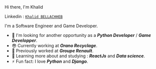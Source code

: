 Hi there, I'm Khalid

Linkedin : [`Khalid BELLACHHEB`](https://www.linkedin.com/in/khalid-bellachheb-45376918a/)

I'm a Software Engineer and Game Developer.

- 👯 I'm looking for another opportunity as a ***Python Developer*** / ***Game Developper***.
- 😎 Currently working at ***Orano Recyclage***.
- 🏢 Previously worked at ***Groupe Renault***.
- 🌱 Learning more about and studying : ***ReactJs*** and ***Data science***.
- ⚡ Fun fact: I love ***Python*** and ***Django***.
